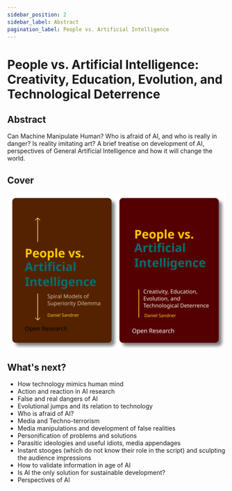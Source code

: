```yaml
---
sidebar_position: 2
sidebar_label: Abstract
pagination_label: People vs. Artificial Intelligence
---
```


# People vs. Artificial Intelligence: Creativity, Education, Evolution, and Technological Deterrence

## Abstract

Can Machine Manipulate Human? Who is afraid of AI, and who is really in danger? Is reality imitating art? A brief treatise on development of AI, perspectives of General Artificial Intelligence and how it will change the world.

## Cover

![image](./images/book-peoplevsAI.svg)

## What's next?

- How technology mimics human mind
- Action and reaction in AI research
- False and real dangers of AI
- Evolutional jumps and its relation to technology
- Who is afraid of AI?
- Media and Techno-terrorism
- Media manipulations and development of false realities
- Personification of problems and solutions
- Parasitic ideologies and useful idiots, media appendages
- Instant stooges (which do not know their role in the script) and sculpting the audience impressions
- How to validate information in age of AI
- Is AI the only solution for sustainable development?
- Perspectives of AI
